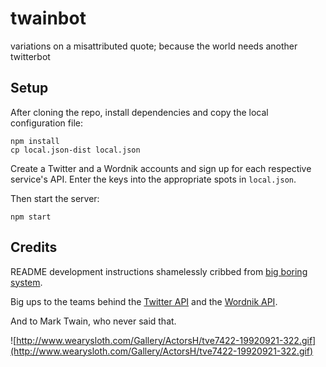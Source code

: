 # twainbot

variations on a misattributed quote; because the world needs another twitterbot

## Setup

After cloning the repo, install dependencies and copy the local configuration file:

    npm install
    cp local.json-dist local.json

Create a Twitter and a Wordnik accounts and sign up for each respective service's API. Enter the keys into the appropriate spots in `local.json`.

Then start the server:

    npm start

## Credits

README development instructions shamelessly cribbed from [big boring system](https://github.com/ednapiranha/bigboringsystem).

Big ups to the teams behind the [Twitter API](https://dev.twitter.com/overview/documentation) and the [Wordnik API](http://developer.wordnik.com/).

And to Mark Twain, who never said that.

![http://www.wearysloth.com/Gallery/ActorsH/tve7422-19920921-322.gif](http://www.wearysloth.com/Gallery/ActorsH/tve7422-19920921-322.gif)
